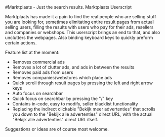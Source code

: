 #Marktplaats - Just the search results.
Marktplaats Userscript

Marktplaats has made it a pain to find the real people who are selling stuff you are looking for, sometimes elimitating entire result pages from actual selling users, filling the results with users who pay for their ads, resellers and companies or webshops.
This userscript brings an end to that, and also unclutters the webpages. Also binding keyboard keys to quickly preform certain actions.

Feature list at the moment:

*  Removes commercial ads 
*  Removes a lot of clutter ads, and ads in between the results
*  Removes paid ads from users
*  Removes companies/webstores which place ads
*  Quick scroll through result pages by pressing the left and right arrow keys
*  Auto focus on searchbar
*  Quick focus on searchbar by pressing the "/" key
*  Contains in-code, easy to modify, seller blacklist functionality
*  Replacing the indirect clickable "Bekijk meer advertenties" that scrolls you down to the "Bekijk alle advertenties" direct URL, with the actual "Bekijk alle advertenties" direct URL itself.


Suggestions or ideas are of course most welcome.
